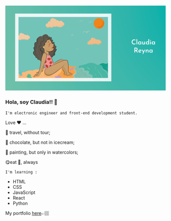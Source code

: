   

<p align="center">
  <img src="Beach.png" width="1000"/>
</p>


### Hola, soy Claudia!! 👋 
```
I'm electronic engineer and front-end development student.
```

Love ❤️ ...

:rocket: travel, without tour;  

:chocolate_bar: chocolate, but not in icecream;  

:art: painting, but only in watercolors;  

:yum:eat 🥑, always 

```
I'm learning :
```

- HTML
- CSS
- JavaScript
- React
- Python


My portfolio [here](claurey.github.io/)👉🏽 
